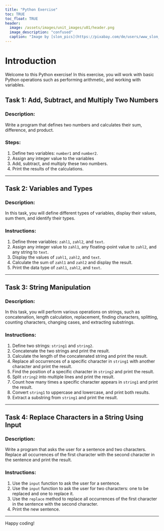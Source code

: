 ```yaml
---
title: "Python Exercise"
toc: TRUE
toc_float: TRUE
header:
  image: /assets/images/unit_images/u01/header.png
  image_description: "confused"
  caption: "Image by [slon_pics](https://pixabay.com/de/users/www_slon_pics-5203613/?utm_source=link-attribution&amp;utm_medium=referral&amp;utm_campaign=image&amp;utm_content=2261021) [from pixabay](https://pixabay.com/de/?utm_source=link-attribution&amp;utm_medium=referral&amp;utm_campaign=image&amp;utm_content=2261021)"
---
```


# Introduction

Welcome to this Python exercise! In this exercise, you will work with basic Python operations such as performing arithmetic, and working with variables.

## Task 1: Add, Subtract, and Multiply Two Numbers

### Description:
Write a program that defines two numbers and calculates their sum, difference, and product.

### Steps:

1. Define two variables: `number1` and `number2`.
2. Assign any integer value to the variables
3. Add, subtract, and multiply these two numbers.
4. Print the results of the calculations.

---

## Task 2: Variables and Types

### Description:
In this task, you will define different types of variables, display their values, sum them, and identify their types.

### Instructions:

1. Define three variables: `zahl1`, `zahl2`, and `text`.
2. Assign any integer value to `zahl1`, any floating-point value to `zahl2`, and any string to `text`.
3. Display the values of `zahl1`, `zahl2`, and `text`.
4. Calculate the sum of `zahl1` and `zahl2` and display the result.
5. Print the data type of `zahl1`, `zahl2`, and `text`.

---

## Task 3: String Manipulation

### Description:
In this task, you will perform various operations on strings, such as concatenation, length calculation, replacement, finding characters, splitting, counting characters, changing cases, and extracting substrings.

### Instructions:

1. Define two strings: `string1` and `string2`.
2. Concatenate the two strings and print the result.
3. Calculate the length of the concatenated string and print the result.
4. Replace all occurrences of a specific character in `string1` with another character and print the result.
5. Find the position of a specific character in `string2` and print the result.
6. Split `string2` into multiple lines and print the result.
7. Count how many times a specific character appears in `string1` and print the result.
8. Convert `string1` to uppercase and lowercase, and print both results.
9. Extract a substring from `string1` and print the result.

---

## Task 4: Replace Characters in a String Using Input

### Description:
Write a program that asks the user for a sentence and two characters. Replace all occurrences of the first character with the second character in the sentence and print the result.

### Instructions:

1. Use the `input` function to ask the user for a sentence.
2. Use the `input` function to ask the user for two characters: one to be replaced and one to replace it.
3. Use the `replace` method to replace all occurrences of the first character in the sentence with the second character.
4. Print the new sentence.

---

Happy coding!
